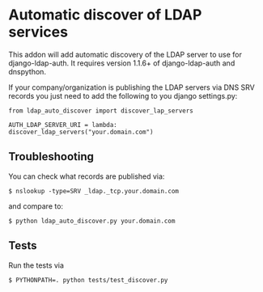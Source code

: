 Automatic discover of LDAP services
===================================

This addon will add automatic discovery of the LDAP server to use
for django-ldap-auth. It requires version 1.1.6+ of django-ldap-auth
and dnspython.

If your company/organization is publishing the LDAP servers via DNS
SRV records you just need to add the following to you django settings.py:
```
from ldap_auto_discover import discover_lap_servers

AUTH_LDAP_SERVER_URI = lambda: discover_ldap_servers("your.domain.com")
```

Troubleshooting
---------------

You can check what records are published via:
```
$ nslookup -type=SRV _ldap._tcp.your.domain.com
```

and compare to:
```
$ python ldap_auto_discover.py your.domain.com
```


Tests
-----

Run the tests via
```
$ PYTHONPATH=. python tests/test_discover.py
```